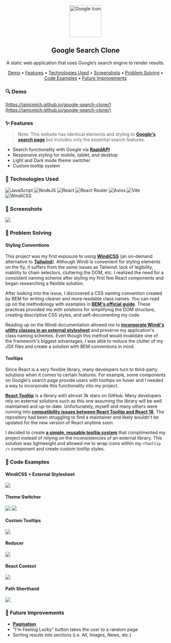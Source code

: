 <!-- Heading -->
<section>
    <div align='center'>
        <img src='assets/readme/project-icon.png' alt='Google Icon' width='100' height='100' />
        <h1>Google Search Clone</h1>
        <p>A static web application that uses Google’s search engine to render results.</p>
    </div>
    <p align='center'>
        <a href='#demo'>Demo</a> •
        <a href='#features'>Features</a> •
        <a href='#technologies-used'>Technologies Used</a> •
        <a href='#screenshots'>Screenshots</a> •
        <a href='#problem-solving'>Problem Solving</a> •
        <a href='#code-examples'>Code Examples</a> •
        <a href='#future-improvements'>Future Improvements</a>
    </p>
</section>

<!-- Demo -->

### 🔍 Demo

[https://jamcmich.github.io/google-search-clone/](https://jamcmich.github.io/google-search-clone/)

<!-- Features -->

### ✨ Features

> Note: This website has identical elements and styling to **[Google's search page](https://www.google.com/)** but includes only the essential search features.

-   Search functionality with Google via **[RapidAPI](https://rapidapi.com/apigeek/api/google-search3/)**
-   Responsive styling for mobile, tablet, and desktop
-   Light and Dark mode theme switcher
-   Custom tooltip system

<!-- Technologies -->

### 🧰 Technologies Used

![JavaScript](https://img.shields.io/badge/javascript-%23323330.svg?style=for-the-badge&logo=javascript&logoColor=%23F7DF1E) ![NodeJS](https://img.shields.io/badge/node.js-6DA55F?style=for-the-badge&logo=node.js&logoColor=white) ![React](https://img.shields.io/badge/react-%2320232a.svg?style=for-the-badge&logo=react&logoColor=%2361DAFB) ![React Router](https://img.shields.io/badge/React_Router-CA4245?style=for-the-badge&logo=react-router&logoColor=white) ![Axios](https://img.shields.io/badge/Axios-671DDF?style=for-the-badge&logo=axios&logoColor=white) ![Vite](https://img.shields.io/badge/vite-%23646CFF.svg?style=for-the-badge&logo=vite&logoColor=white) ![WindiCSS](https://img.shields.io/badge/windicss-48B0F1.svg?style=for-the-badge&logo=windi-css&logoColor=white)

<!-- Screenshots -->

### 👀 Screenshots

![](assets/readme/project-demo.gif)

<!-- Problem Solving -->

### 🚧 Problem Solving

#### Styling Conventions

This project was my first exposure to using **[WindiCSS](https://windicss.org/guide/)** (an on-demand alternative to **[Tailwind](https://tailwindcss.com/docs/utility-first)**). Although Windi is convenient for styling elements on the fly, it suffers from the same issues as Tailwind: lack of legibility, inability to chain selectors, cluttering the DOM, etc. I realized the need for a consistent naming scheme after styling my first few React components and began researching a flexible solution.

After looking into the issue, I discovered a CSS naming convention created by BEM for writing cleaner and more readable class names. You can read up on the methodology with examples in **[BEM's official guide](http://getbem.com/introduction/)**. These practices provided me with solutions for simplifying the DOM structure, creating descriptive CSS styles, and self-documenting my code.

Reading up on the Windi documentation allowed me to **[incorporate Windi's utility classes in an external stylesheet](#windicss-external-stylesheet)** and preserve my application's class naming schemes. Even though this method would invalidate one of the framework's biggest advantages, I was able to reduce the clutter of my JSX files and create a solution with BEM conventions in mind.

#### Tooltips

Since React is a very flexible library, many developers turn to third-party solutions when it comes to certain features. For example, some components on Google's search page provide users with tooltips on hover and I needed a way to incorporate this functionality into my project.

**[React Tooltip](https://github.com/wwayne/react-tooltip)** is a library with almost 3k stars on GitHub. Many developers rely on external solutions such as this one assuming the library will be well maintained and up-to-date. Unfortunately, myself and many others were running into **[compatibility issues between React Tooltip and React 18](https://github.com/wwayne/react-tooltip/issues/777)**. The repository had been struggling to find a maintainer and likely wouldn't be updated for the new version of React anytime soon.

I decided to create **[a simple, reusable tooltip system](#custom-tooltips)** that complimented my project instead of relying on the inconsistencies of an external library. This solution was lightweight and allowed me to wrap icons within my ``<Tooltip />`` component and create custom tooltip styles.

<!-- Code Examples -->

### 📸 Code Examples

#### WindiCSS + External Stylesheet

![](assets/readme/styles__example__home-header.png)

#### Theme Switcher

![](assets/readme/contexts__app.png)
![](assets/readme/components__theme-icons.png)

#### Custom Tooltips

![](assets/readme/components__tooltip.png)

#### Reducer

![](assets/readme/contexts__reducer.png)

#### React Context

![](assets/readme/contexts__state-context.png)

#### Path Shorthand

![](assets/readme/configs__path-shorthand.png)

<!-- Improvements -->

### 🧪 Future Improvements

-   **[Pagination](https://www.educba.com/pagination-in-javascript/)**
-   "I'm Feeling Lucky" button takes the user to a random page
-   Sorting results into sections (i.e. All, Images, News, etc.)
